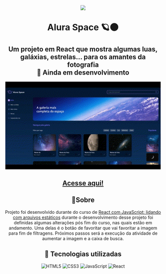 <h1 align="center">
    <img width=350px src="https://media.tenor.com/Mc4jmsJzG-sAAAAC/espa%C3%A7o.gif">
    <p>Alura Space 🪐🌑</p>
</h1>

<div align="center">
<h2>Um projeto em React que mostra algumas luas, galáxias, estrelas... para os amantes da fotografia<br>🔨 Ainda em desenvolvimento</h2>

<img width="500px"  src="src\assets\icones\Vídeo sem título ‐ Feito com o Clipchamp (6).gif">
</div>

<div align="center">
<div align="center"><a href="https://aluraspace-five.vercel.app/"><h2>Acesse aqui!</h2></a></div>

## 📖Sobre

Projeto foi desenvolvido durante do curso de <a href="https://cursos.alura.com.br/course/react-javascript-arquivos-estaticos">React com JavaScript: lidando com arquivos estáticos</a> durante o desenvolvimento desse projeto foi definidas algumas alterações pós fim do curso, nas quais estão em andamento. Uma delas é o botão de favoritar que vai favoritar a imagem para fim de filtragens. Próximos passos será a execução da atividade de aumentar a imagem e a caixa de busca.

## 🔨 Tecnologias utilizadas

![HTML5](https://img.shields.io/badge/HTML5-E34F26?style=for-the-badge&logo=html5&logoColor=white)
![CSS3](	https://img.shields.io/badge/CSS3-1572B6?style=for-the-badge&logo=css3&logoColor=white)
![JavaScript](https://img.shields.io/badge/JavaScript-F7DF1E?style=for-the-badge&logo=javascript&logoColor=black)
![React](https://img.shields.io/badge/React-20232A?style=for-the-badge&logo=react&logoColor=61DAFB)
